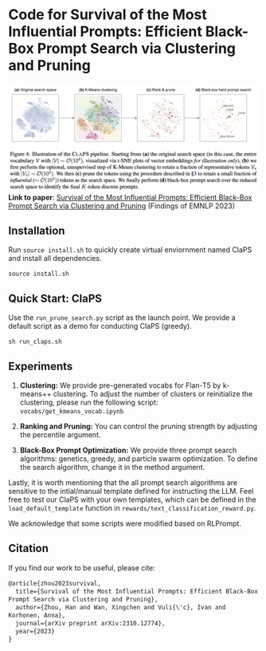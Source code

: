 # Code for Survival of the Most Influential Prompts: Efficient Black-Box Prompt Search via Clustering and Pruning

![claps](figs/claps.png)
**Link to paper**:
[Survival of the Most Influential Prompts: Efficient Black-Box Prompt Search via Clustering and Pruning](https://arxiv.org/abs/2310.12774) (Findings of EMNLP 2023)

## Installation

Run `source install.sh` to quickly create virtual enviornment named ClaPS and install all dependencies.
```
source install.sh
```

## Quick Start: ClaPS

Use the ```run_prune_search.py``` script as the launch point. We provide a default script as a demo for conducting ClaPS (greedy).

```
sh run_claps.sh
```

## Experiments

1. **Clustering:** We provide pre-generated vocabs for Flan-T5 by k-means++ clustering. To adjust the number of clusters or reinitialize the clustering, please run the following script: ```vocabs/get_kmeans_vocab.ipynb```

2. **Ranking and Pruning:** You can control the pruning strength by adjusting the percentile argument. 

3. **Black-Box Prompt Optimization:** We provide three prompt search algorithms: genetics, greedy, and particle swarm optimization. To define the search algorithm, change it in the method argument.

Lastly, it is worth mentioning that the all prompt search algorithms are sensitive to the intial/manual template defined for instructing the LLM. Feel free to test our ClaPS with your own templates, which can be defined in the ```load_default_template``` function in ```rewards/text_classification_reward.py```.

We acknowledge that some scripts were modified based on RLPrompt.

## Citation

If you find our work to be useful, please cite:

```
@article{zhou2023survival,
  title={Survival of the Most Influential Prompts: Efficient Black-Box Prompt Search via Clustering and Pruning},
  author={Zhou, Han and Wan, Xingchen and Vuli{\'c}, Ivan and Korhonen, Anna},
  journal={arXiv preprint arXiv:2310.12774},
  year={2023}
}
```
